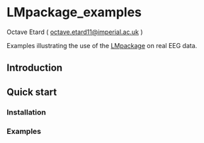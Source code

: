 # LMpackage_examples
Octave Etard ( octave.etard11@imperial.ac.uk )

Examples illustrating the use of the [LMpackage](https://github.com/octaveEtard/LMpackage) on real EEG data.


## Introduction



## Quick start

### Installation

### Examples

